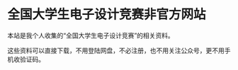 <h1>全国大学生电子设计竞赛非官方网站</h1>

本站是我个人收集的“全国大学生电子设计竞赛”的相关资料。

这些资料可以直接下载，不用登陆网盘，不必注册，也不用关注公众号，更不用手机收验证码。

